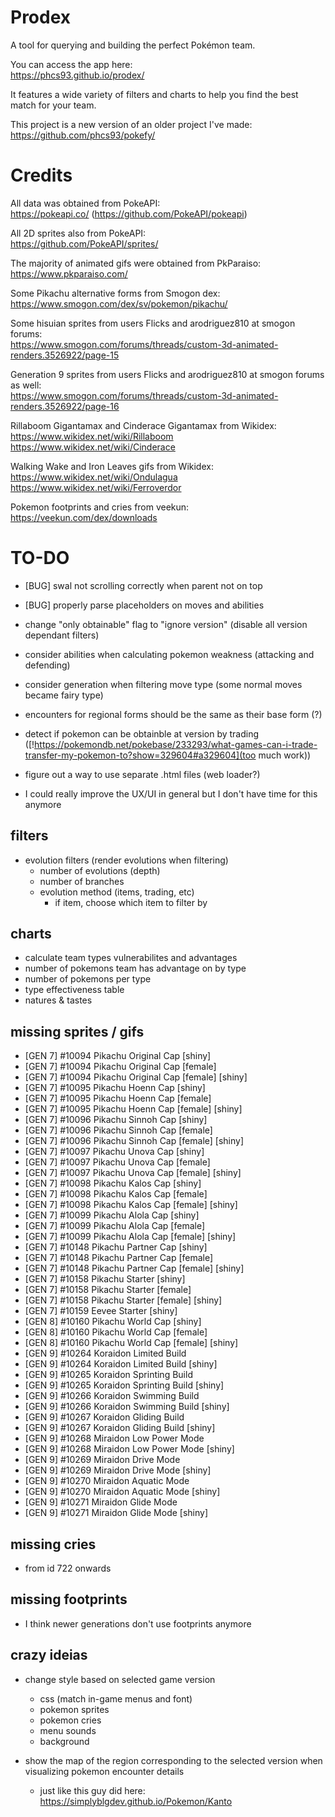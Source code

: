 # Prodex

A tool for querying and building the perfect Pokémon team.

You can access the app here:  
https://phcs93.github.io/prodex/

It features a wide variety of filters and charts to help you find the best match for your team.

This project is a new version of an older project I've made:  
https://github.com/phcs93/pokefy/

# Credits

All data was obtained from PokeAPI:  
https://pokeapi.co/ (https://github.com/PokeAPI/pokeapi)

All 2D sprites also from PokeAPI:  
https://github.com/PokeAPI/sprites/

The majority of animated gifs were obtained from PkParaiso:  
https://www.pkparaiso.com/

Some Pikachu alternative forms from Smogon dex:  
https://www.smogon.com/dex/sv/pokemon/pikachu/

Some hisuian sprites from users Flicks and arodriguez810 at smogon forums:  
https://www.smogon.com/forums/threads/custom-3d-animated-renders.3526922/page-15

Generation 9 sprites from users Flicks and arodriguez810 at smogon forums as well:  
https://www.smogon.com/forums/threads/custom-3d-animated-renders.3526922/page-16

Rillaboom Gigantamax and Cinderace Gigantamax from Wikidex:  
https://www.wikidex.net/wiki/Rillaboom  
https://www.wikidex.net/wiki/Cinderace  

Walking Wake and Iron Leaves gifs from Wikidex:  
https://www.wikidex.net/wiki/Ondulagua  
https://www.wikidex.net/wiki/Ferroverdor

Pokemon footprints and cries from veekun:  
https://veekun.com/dex/downloads

# TO-DO

- [BUG] swal not scrolling correctly when parent not on top
- [BUG] properly parse placeholders on moves and abilities
- change "only obtainable" flag to "ignore version" (disable all version dependant filters)

- consider abilities when calculating pokemon weakness (attacking and defending)
- consider generation when filtering move type (some normal moves became fairy type)
- encounters for regional forms should be the same as their base form (?)
- detect if pokemon can be obtainble at version by trading ([!https://pokemondb.net/pokebase/233293/what-games-can-i-trade-transfer-my-pokemon-to?show=329604#a329604](too much work))

- figure out a way to use separate .html files (web loader?)
- I could really improve the UX/UI in general but I don't have time for this anymore

## filters

- evolution filters (render evolutions when filtering)
  - number of evolutions (depth)
  - number of branches
  - evolution method (items, trading, etc)
    - if item, choose which item to filter by

## charts

- calculate team types vulnerabilites and advantages
- number of pokemons team has advantage on by type
- number of pokemons per type
- type effectiveness table
- natures & tastes

## missing sprites / gifs

- [GEN 7] #10094 Pikachu Original Cap [shiny]
- [GEN 7] #10094 Pikachu Original Cap [female]
- [GEN 7] #10094 Pikachu Original Cap [female] [shiny]
- [GEN 7] #10095 Pikachu Hoenn Cap [shiny]
- [GEN 7] #10095 Pikachu Hoenn Cap [female]
- [GEN 7] #10095 Pikachu Hoenn Cap [female] [shiny]
- [GEN 7] #10096 Pikachu Sinnoh Cap [shiny]
- [GEN 7] #10096 Pikachu Sinnoh Cap [female]
- [GEN 7] #10096 Pikachu Sinnoh Cap [female] [shiny]
- [GEN 7] #10097 Pikachu Unova Cap [shiny]
- [GEN 7] #10097 Pikachu Unova Cap [female]
- [GEN 7] #10097 Pikachu Unova Cap [female] [shiny]
- [GEN 7] #10098 Pikachu Kalos Cap [shiny]
- [GEN 7] #10098 Pikachu Kalos Cap [female]
- [GEN 7] #10098 Pikachu Kalos Cap [female] [shiny]
- [GEN 7] #10099 Pikachu Alola Cap [shiny]
- [GEN 7] #10099 Pikachu Alola Cap [female]
- [GEN 7] #10099 Pikachu Alola Cap [female] [shiny]
- [GEN 7] #10148 Pikachu Partner Cap [shiny]
- [GEN 7] #10148 Pikachu Partner Cap [female]
- [GEN 7] #10148 Pikachu Partner Cap [female] [shiny]
- [GEN 7] #10158 Pikachu Starter [shiny]
- [GEN 7] #10158 Pikachu Starter [female]
- [GEN 7] #10158 Pikachu Starter [female] [shiny]
- [GEN 7] #10159 Eevee Starter [shiny]
- [GEN 8] #10160 Pikachu World Cap [shiny]
- [GEN 8] #10160 Pikachu World Cap [female]
- [GEN 8] #10160 Pikachu World Cap [female] [shiny]
- [GEN 9] #10264 Koraidon Limited Build
- [GEN 9] #10264 Koraidon Limited Build [shiny]
- [GEN 9] #10265 Koraidon Sprinting Build
- [GEN 9] #10265 Koraidon Sprinting Build [shiny]
- [GEN 9] #10266 Koraidon Swimming Build
- [GEN 9] #10266 Koraidon Swimming Build [shiny]
- [GEN 9] #10267 Koraidon Gliding Build
- [GEN 9] #10267 Koraidon Gliding Build [shiny]
- [GEN 9] #10268 Miraidon Low Power Mode
- [GEN 9] #10268 Miraidon Low Power Mode [shiny]
- [GEN 9] #10269 Miraidon Drive Mode
- [GEN 9] #10269 Miraidon Drive Mode [shiny]
- [GEN 9] #10270 Miraidon Aquatic Mode
- [GEN 9] #10270 Miraidon Aquatic Mode [shiny]
- [GEN 9] #10271 Miraidon Glide Mode
- [GEN 9] #10271 Miraidon Glide Mode [shiny]

## missing cries

- from id 722 onwards

## missing footprints

- I think newer generations don't use footprints anymore

## crazy ideias

- change style based on selected game version
  - css (match in-game menus and font)
  - pokemon sprites
  - pokemon cries
  - menu sounds
  - background

- show the map of the region corresponding to the selected version when visualizing pokemon encounter details
  - just like this guy did here: https://simplyblgdev.github.io/Pokemon/Kanto